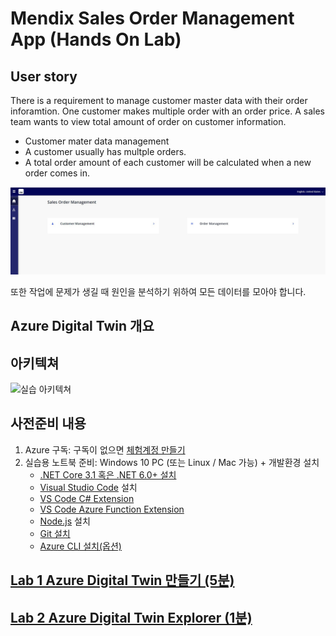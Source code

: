 # Mendix Sales Order Management App (Hands On Lab) 

## User story

There is a requirement to manage customer master data with their order inforamtion. One customer makes multiple order with an order price. A sales team wants to view total amount of order on customer information.
* Customer mater data management
* A customer usually has multple orders.
* A total order amount of each customer will be calculated when a new order comes in.

![To be App](images/image01.jpg)

또한 작업에 문제가 생길 때 원인을 분석하기 위하여 모든 데이터를 모아야 합니다. 

## Azure Digital Twin 개요 



## 아키텍쳐 

![실습 아키텍쳐](images/hol-architecture_update.png)

## 사전준비 내용 
1. Azure 구독: 구독이 없으면 [체험계정 만들기](https://azure.microsoft.com/ko-kr/free/)
1. 실습용 노트북 준비: Windows 10 PC (또는 Linux / Mac 가능) + 개발환경 설치 
    * [.NET Core 3.1 혹은 .NET 6.0+ 설치](https://dotnet.microsoft.com/en-us/download/dotnet)
    * [Visual Studio Code](https://code.visualstudio.com/) 설치
    * [VS Code C# Extension](https://marketplace.visualstudio.com/items?itemName=ms-dotnettools.csharp)
    * [VS Code Azure Function Extension](https://marketplace.visualstudio.com/items?itemName=ms-azuretools.vscode-azurefunctions)
    * [Node.js](https://nodejs.org/) 설치
    * [Git 설치](https://git-scm.com/downloads)
    * [Azure CLI 설치(옵션)](https://docs.microsoft.com/ko-kr/cli/azure/install-azure-cli)

## [Lab 1 Azure Digital Twin 만들기 (5분)](lab1-adt-basic.md)

## [Lab 2 Azure Digital Twin Explorer (1분)](lab2-setup-model.md)
